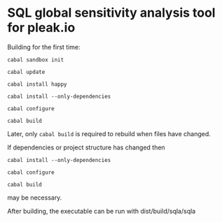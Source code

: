 # SQL global sensitivity analysis tool for pleak.io

Building for the first time:

`cabal sandbox init`

`cabal update`

`cabal install happy`

`cabal install --only-dependencies`

`cabal configure`

`cabal build`

Later, only 
`cabal build` 
is required to rebuild when files have changed.

If dependencies or project structure has changed then

`cabal install --only-dependencies`

`cabal configure`

`cabal build`

may be necessary.

After building, the executable can be run with
    dist/build/sqla/sqla
